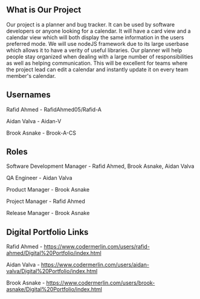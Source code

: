 ## What is Our Project
Our project is a planner and bug tracker. It can be used by software developers or anyone looking for a calendar. It will have a card view and a calendar view which will both display the same information in the users preferred mode. We will use nodeJS framework due to its large userbase which allows it to have a verity of useful libraries. Our planner will help people stay organized when dealing with a large number of responsibilities as well as helping communication. This will be excellent for teams where the project lead can edit a calendar and instantly update it on every team member's calendar.

## Usernames
Rafid Ahmed - RafidAhmed05/Rafid-A

Aidan Valva - Aidan-V

Brook Asnake - Brook-A-CS

## Roles

Software Development Manager - Rafid Ahmed, Brook Asnake, Aidan Valva

QA Engineer - Aidan Valva

Product Manager - Brook Asnake

Project Manager - Rafid Ahmed

Release Manager - Brook Asnake

## Digital Portfolio Links

Rafid Ahmed - https://www.codermerlin.com/users/rafid-ahmed/Digital%20Portfolio/index.html

Aidan Valva - https://www.codermerlin.com/users/aidan-valva/Digital%20Portfolio/index.html

Brook Asnake - https://www.codermerlin.com/users/brook-asnake/Digital%20Portfolio/index.html
